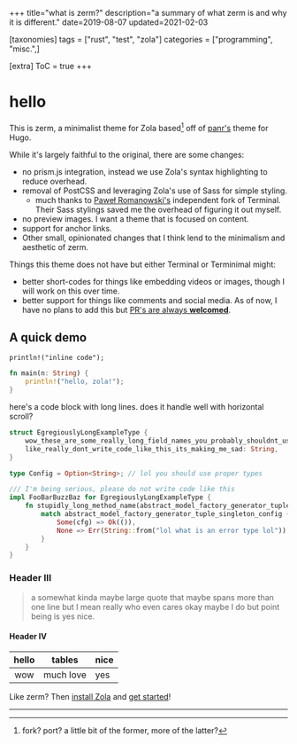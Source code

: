 +++
title="what is zerm?"
description="a summary of what zerm is and why it is different."
date=2019-08-07
updated=2021-02-03

[taxonomies]
tags = ["rust", "test", "zola"]
categories = ["programming", "misc.",]

[extra]
ToC = true
+++

# hello

This is zerm, a minimalist theme for Zola based[^1] off of [panr's](https://twitter.com/panr)
theme for Hugo.

While it's largely faithful to the original, there are some changes:
- no prism.js integration, instead we use Zola's syntax highlighting to reduce overhead.
- removal of PostCSS and leveraging Zola's use of Sass for simple styling.
  - much thanks to [Paweł
    Romanowski's](https://github.com/pawroman/zola-theme-terminimal/)
    independent fork of Terminal. Their Sass stylings saved me the overhead of
    figuring it out myself.
- no preview images. I want a theme that is focused on content.
- support for anchor links.
- Other small, opinionated changes that I think lend to the minimalism and
  aesthetic of zerm.
  
  
Things this theme does not have but either Terminal or Terminimal might:
- better short-codes for things like embedding videos or images, though I will
  work on this over time.
- better support for things like comments and social media. As of now, I have
  no plans to add this but [PR's are always
  **welcomed**](https://github.com/ejmg/zerm/pulls).
  
## A quick demo

`println!("inline code");`

```rs
fn main(n: String) {
    println!("hello, zola!");
}
```

here's a code block with long lines. does it handle well with horizontal scroll?

```rs
struct EgregiouslyLongExampleType {
    wow_these_are_some_really_long_field_names_you_probably_shouldnt_use_in_code: f64,
    like_really_dont_write_code_like_this_its_making_me_sad: String,
}

type Config = Option<String>; // lol you should use proper types

/// I'm being serious, please do not write code like this
impl FooBarBuzzBaz for EgregiouslyLongExampleType {
    fn stupidly_long_method_name(abstract_model_factory_generator_tuple_singleton_config: Config) -> Result<(), String> {
        match abstract_model_factory_generator_tuple_singleton_config {
            Some(cfg) => Ok(()),
            None => Err(String::from("lol what is an error type lol"))
        }
    }
}
```

### Header III

> a somewhat kinda maybe large quote that maybe spans
> more than one line but I mean really who even cares
> okay maybe I do but point being is yes nice.

#### Header IV

| hello | tables    | nice |
|:-----:|:---------:|------|
| wow   | much love | yes  |

  
Like zerm? Then [install
Zola](https://www.getzola.org/documentation/getting-started/installation/) and
[get started](https://www.getzola.org/documentation/themes/installing-and-using-themes/#installing-a-theme)!

---

[^1]: fork? port? a little bit of the former, more of the latter?
